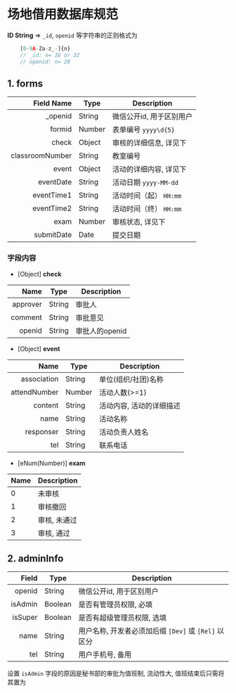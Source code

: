 # 场地借用数据库规范

**ID String** => `_id`, `openid` 等字符串的正则格式为 
```javascript
    [0-9A-Za-z_-]{n}
    // _id: n= 16 or 32
    // openid: n= 28
```

## 1. forms

 Field Name     | Type   | Description
---------------:| ------ | ------------------------
_openid         | String | 微信公开id, 用于区别用户
formid          | Number | 表单编号 `yyyy\d{5}`
check           | Object | 审核的详细信息, 详见下
classroomNumber | String | 教室编号
event           | Object | 活动的详细内容, 详见下
eventDate       | String | 活动日期 `yyyy-MM-dd`
eventTime1      | String | 活动时间（起） `HH:mm`
eventTime2      | String | 活动时间（终） `HH:mm`
exam            | Number | 审核状态, 详见下
submitDate      | Date   | 提交日期
 
### 字段内容

- [Object] **check**

Name     |  Type  | Description
--------:| ------ | --------------
approver | String | 审批人
comment  | String | 审批意见
openid   | String | 审批人的openid

- [Object] **event**

Name         |  Type  | Description
------------:| ------ | ------------------------
association  | String | 单位(组织/社团)名称
attendNumber | Number | 活动人数(>=1)
content      | String | 活动内容, 活动的详细描述
name         | String | 活动名称
responser    | String | 活动负责人姓名
tel          | String | 联系电话

- [eNum(Number)] **exam**

Name | Description
---- | -------------
0    | 未审核
1    | 审核撤回
2    | 审核, 未通过
3    | 审核, 通过


## 2. adminInfo

Field   | Type    | Description
-------:| ------- | ---------------------------------------------------
openid  | String  | 微信公开id, 用于区别用户
isAdmin | Boolean | 是否有管理员权限, 必填
isSuper | Boolean | 是否有超级管理员权限, 选填
name    | String  | 用户名称, 开发者必须加后缀 `[Dev]` 或 `[Rel]` 以区分
tel     | String  | 用户手机号, 备用

设置 `isAdmin` 字段的原因是秘书部的审批为值班制, 流动性大, 值班结束后只需将其置为